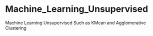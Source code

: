 # Machine_Learning_Unsupervised
Machine Learning Unsupervised  Such as KMean and Agglomerative Clustering

